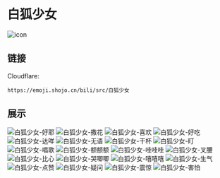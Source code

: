 # 白狐少女
![icon](https://emoji.shojo.cn/bili/src/白狐少女/icon.png)
## 链接
Cloudflare:
```
https://emoji.shojo.cn/bili/src/白狐少女
```
## 展示
![白狐少女-好耶](https://emoji.shojo.cn/bili/src/白狐少女/白狐少女-好耶.png)
![白狐少女-撒花](https://emoji.shojo.cn/bili/src/白狐少女/白狐少女-撒花.png)
![白狐少女-喜欢](https://emoji.shojo.cn/bili/src/白狐少女/白狐少女-喜欢.png)
![白狐少女-好吃](https://emoji.shojo.cn/bili/src/白狐少女/白狐少女-好吃.png)
![白狐少女-达咩](https://emoji.shojo.cn/bili/src/白狐少女/白狐少女-达咩.png)
![白狐少女-无语](https://emoji.shojo.cn/bili/src/白狐少女/白狐少女-无语.png)
![白狐少女-干杯](https://emoji.shojo.cn/bili/src/白狐少女/白狐少女-干杯.png)
![白狐少女-盯](https://emoji.shojo.cn/bili/src/白狐少女/白狐少女-盯.png)
![白狐少女-唱歌](https://emoji.shojo.cn/bili/src/白狐少女/白狐少女-唱歌.png)
![白狐少女-额额额](https://emoji.shojo.cn/bili/src/白狐少女/白狐少女-额额额.png)
![白狐少女-哇哇哇](https://emoji.shojo.cn/bili/src/白狐少女/白狐少女-哇哇哇.png)
![白狐少女-叉腰](https://emoji.shojo.cn/bili/src/白狐少女/白狐少女-叉腰.png)
![白狐少女-比心](https://emoji.shojo.cn/bili/src/白狐少女/白狐少女-比心.png)
![白狐少女-哭唧唧](https://emoji.shojo.cn/bili/src/白狐少女/白狐少女-哭唧唧.png)
![白狐少女-嘻嘻嘻](https://emoji.shojo.cn/bili/src/白狐少女/白狐少女-嘻嘻嘻.png)
![白狐少女-生气](https://emoji.shojo.cn/bili/src/白狐少女/白狐少女-生气.png)
![白狐少女-点赞](https://emoji.shojo.cn/bili/src/白狐少女/白狐少女-点赞.png)
![白狐少女-疑问](https://emoji.shojo.cn/bili/src/白狐少女/白狐少女-疑问.png)
![白狐少女-震惊](https://emoji.shojo.cn/bili/src/白狐少女/白狐少女-震惊.png)
![白狐少女-害怕](https://emoji.shojo.cn/bili/src/白狐少女/白狐少女-害怕.png)
